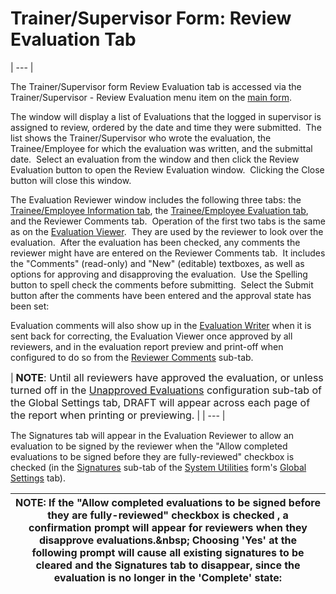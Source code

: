 # Trainer/Supervisor Form: Review Evaluation Tab 
| --- |

The Trainer/Supervisor form Review Evaluation tab is accessed via the 
Trainer/Supervisor - Review Evaluation menu item on the [main form](<7jjr.md>).

The window will display a list of Evaluations that the logged in supervisor 
is assigned to review, ordered by the date and time they were submitted.&nbsp; The list shows the Trainer/Supervisor who wrote the 
evaluation, the Trainee/Employee for which the evaluation was written, and the 
submittal date.&nbsp; Select an evaluation from the window and then click the Review Evaluation 
button to open the Review Evaluation window.&nbsp; Clicking the Close button will 
close this window.

The Evaluation Reviewer window includes the following three tabs: the
[Trainee/Employee Information tab](<7ddc.md>), the
[Trainee/Employee Evaluation tab](<7ddh.md>), and the Reviewer 
Comments tab.&nbsp; Operation of the first two tabs is the same as on the
[Evaluation Viewer](<7ddc.md>).&nbsp; They are used by the 
reviewer to look over the evaluation.&nbsp; After the evaluation has been 
checked, any comments the reviewer might have are entered on the Reviewer Comments 
tab.&nbsp; It includes the "Comments" (read-only) and "New" (editable) textboxes, as well as options for approving and disapproving the evaluation.&nbsp; Use the Spelling button to spell check the comments before 
submitting.&nbsp; Select the Submit button after the comments have been entered and the approval 
state has been set:

Evaluation comments will also show up in the 
[Evaluation Writer](<7dbq.md>) when it is sent back for 
correcting, the Evaluation 
Viewer once approved by all reviewers, and in the evaluation report preview and print-off when configured to do so from the [Reviewer Comments](<revcom.md>) sub-tab.

| <font size="3"><b>NOTE</b>:  Until all reviewers have 
approved the evaluation, or unless turned off in the <a href="unapprove.htm">Unapproved Evaluations</a> configuration sub-tab of the Global Settings tab, DRAFT will appear across each page of the report 
when printing or previewing.</font> |
| --- |

The Signatures tab will appear in the Evaluation Reviewer to allow an evaluation to be signed by the reviewer when the "Allow completed evaluations to be signed before they are fully-reviewed" checkbox is checked (in the [Signatures](<sig.md>) sub-tab of the [System Utilities](<7mk0.md>) form's [Global Settings](<globset.md>) tab).

| <font size="3"><b>NOTE</b>:  If the &quot;Allow completed evaluations to be signed before they are fully-reviewed&quot; checkbox is checked , a confirmation prompt will appear for reviewers when they disapprove evaluations.&amp;nbsp; Choosing 'Yes' at the following prompt will cause all existing signatures to be cleared and the Signatures tab to disappear, since the evaluation is no longer in the 'Complete' state:</font> |
| --- |